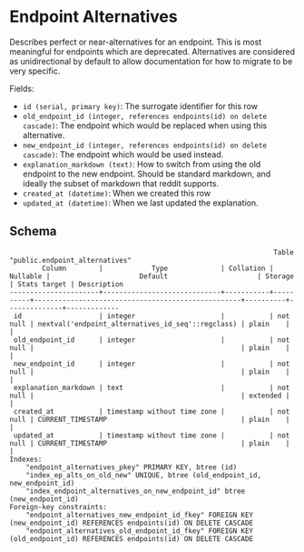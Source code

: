 # Endpoint Alternatives

Describes perfect or near-alternatives for an endpoint. This is most meaningful
for endpoints which are deprecated. Alternatives are considered as
unidirectional by default to allow documentation for how to migrate to be very
specific.

Fields:
- `id (serial, primary key)`: The surrogate identifier for this row
- `old_endpoint_id (integer, references endpoints(id) on delete cascade)`: The
  endpoint which would be replaced when using this alternative.
- `new_endpoint_id (integer, references endpoints(id) on delete cascade)`: The
  endpoint which would be used instead.
- `explanation_markdown (text)`: How to switch from using the old endpoint to
  the new endpoint. Should be standard markdown, and ideally the subset of
  markdown that reddit supports.
- `created_at (datetime)`: When we created this row
- `updated_at (datetime)`: When we last updated the explanation.

## Schema

```
                                                                 Table "public.endpoint_alternatives"
        Column        |            Type             | Collation | Nullable |                      Default                      | Storage  | Stats target | Description
----------------------+-----------------------------+-----------+----------+---------------------------------------------------+----------+--------------+-------------
 id                   | integer                     |           | not null | nextval('endpoint_alternatives_id_seq'::regclass) | plain    |              |
 old_endpoint_id      | integer                     |           | not null |                                                   | plain    |              |
 new_endpoint_id      | integer                     |           | not null |                                                   | plain    |              |
 explanation_markdown | text                        |           | not null |                                                   | extended |              |
 created_at           | timestamp without time zone |           | not null | CURRENT_TIMESTAMP                                 | plain    |              |
 updated_at           | timestamp without time zone |           | not null | CURRENT_TIMESTAMP                                 | plain    |              |
Indexes:
    "endpoint_alternatives_pkey" PRIMARY KEY, btree (id)
    "index_ep_alts_on_old_new" UNIQUE, btree (old_endpoint_id, new_endpoint_id)
    "index_endpoint_alternatives_on_new_endpoint_id" btree (new_endpoint_id)
Foreign-key constraints:
    "endpoint_alternatives_new_endpoint_id_fkey" FOREIGN KEY (new_endpoint_id) REFERENCES endpoints(id) ON DELETE CASCADE
    "endpoint_alternatives_old_endpoint_id_fkey" FOREIGN KEY (old_endpoint_id) REFERENCES endpoints(id) ON DELETE CASCADE
```

